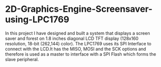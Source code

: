 # 2D-Graphics-Engine-Screensaver-using-LPC1769
In this project I have designed and built a system that displays a  screen saver and forest on 1.8 inches diagonal LCD TFT display (128x160 resolution, 18-bit (262,144) color). The LPC1769 uses its SPI Interface to connect with the LCD.It has the MISO, MOSI and the SCK options and therefore is used as a master to interface with a SPI Flash which forms the slave peripheral.
